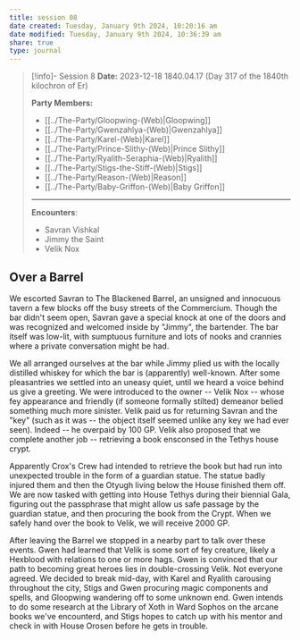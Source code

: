 ```yaml
---
title: session 08
date created: Tuesday, January 9th 2024, 10:20:16 am
date modified: Tuesday, January 9th 2024, 10:36:39 am
share: true
type: journal
---
```



> [!info]- Session 8 **Date:** 2023-12-18 1840.04.17 (Day 317 of the 1840th kilochron of Er)
>
> **Party Members:**
> 
> - [[../The-Party/Gloopwing-(Web)|Gloopwing]]
> - [[../The-Party/Gwenzahlya-(Web)|Gwenzahlya]]
> - [[../The-Party/Karel-(Web)|Karel]]
> - [[../The-Party/Prince-Slithy-(Web)|Prince Slithy]]
> - [[../The-Party/Ryalith-Seraphia-(Web)|Ryalith]]
> - [[../The-Party/Stigs-the-Stiff-(Web)|Stigs]]
> - [[../The-Party/Reason-(Web)|Reason]]
> - [[../The-Party/Baby-Griffon-(Web)|Baby Griffon]]
> ---
> 
> **Encounters**:
> - Savran Vishkal
> - Jimmy the Saint 
> - Velik Nox

## Over a Barrel 

We escorted Savran to The Blackened Barrel, an unsigned and innocuous tavern a few blocks off the busy streets of the Commercium. Though the bar didn't seem open, Savran gave a special knock at one of the doors and was recognized and welcomed inside by "Jimmy", the bartender. The bar itself was low-lit, with sumptuous furniture and lots of nooks and crannies where a private conversation might be had. 

We all arranged ourselves at the bar while Jimmy plied us with the locally distilled whiskey for which the bar is (apparently) well-known. After some pleasantries we settled into an uneasy quiet, until we heard a voice behind us give a greeting. We were introduced to the owner -- Velik Nox -- whose fey appearance and friendly (if someone formally stilted) demeanor belied something much more sinister. Velik paid us for returning Savran and the "key" (such as it was -- the object itself seemed unlike any key we had ever seen). Indeed -- he overpaid by 100 GP. Velik also proposed that we complete another job -- retrieving a book ensconsed in the Tethys house crypt. 

Apparently Crox's Crew had intended to retrieve the book but had run into unexpected trouble in the form of a guardian statue. The statue badly injured them and then the Otyugh living below the House finished them off. We are now tasked with getting into House Tethys during their biennial Gala, figuring out the passphrase that might allow us safe passage by the guardian statue, and then procuring the book from the Crypt. When we safely hand over the book to Velik, we will receive 2000 GP. 

After leaving the Barrel we stopped in a nearby part to talk over these events. Gwen had learned that Velik is some sort of fey creature, likely a Hexblood with relations to one or more hags. Gwen is convinced that our path to becoming great heroes lies in double-crossing Velik. Not everyone agreed. We decided to break mid-day, with Karel and Ryalith carousing throughout the city, Stigs and Gwen procuring magic components and spells, and Gloopwing wandering off to some unknown end. Gwen intends to do some research at the Library of Xoth in Ward Sophos on the arcane books we've encounterd, and Stigs hopes to catch up with his mentor and check in with House Orosen before he gets in trouble.
